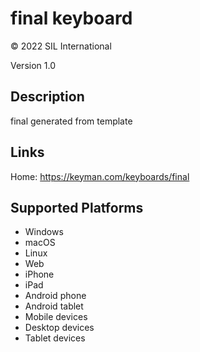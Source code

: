 final keyboard
==============

© 2022 SIL International

Version 1.0

Description
-----------

final generated from template

Links
-----

Home: https://keyman.com/keyboards/final

Supported Platforms
-------------------
 * Windows
 * macOS
 * Linux
 * Web
 * iPhone
 * iPad
 * Android phone
 * Android tablet
 * Mobile devices
 * Desktop devices
 * Tablet devices

